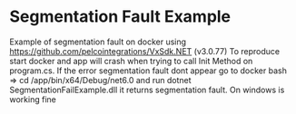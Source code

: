 # Segmentation Fault Example
Example of segmentation fault on docker using https://github.com/pelcointegrations/VxSdk.NET (v3.0.77)
To reproduce start docker and app will crash when trying to call Init Method on program.cs.
If the error segmentation fault dont appear go to docker bash => cd /app/bin/x64/Debug/net6.0 and run dotnet SegmentationFailExample.dll
it returns segmentation fault.
On windows is working fine
